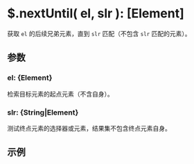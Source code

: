 # $.nextUntil( el, slr ): [Element]

获取 `el` 的后续兄弟元素，直到 `slr` 匹配（不包含 `slr` 匹配的元素）。


## 参数

### el: {Element}

检索目标元素的起点元素（不含自身）。


### slr: {String|Element}

测试终点元素的选择器或元素，结果集不包含终点元素自身。


## 示例
